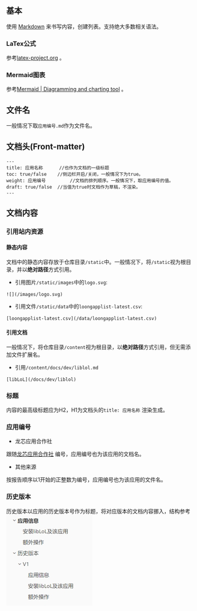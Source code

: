 ## 基本

使用 [Markdown](https://en.wikipedia.org/wiki/Markdown)  来书写内容，创建列表。支持绝大多数相关语法。

### LaTex公式

参考[latex-project.org](https://www.latex-project.org/) 。

### Mermaid图表

参考[Mermaid | Diagramming and charting tool](https://mermaid.js.org/) 。

## 文件名

一般情况下取`应用编号.md`作为文件名。

## 文档头(Front-matter)

```
---
title: 应用名称      //也作为文档的一级标题
toc: true/false    //侧边栏开启/关闭，一般情况下为true。
weight: 应用编号         //文档的排列顺序。一般情况下，取应用编号的值。
draft: true/false  //当值为true时文档作为草稿，不渲染。
---
```

## 文档内容

### 引用站内资源

#### 静态内容

文档中的静态内容存放于仓库目录`/static`中。一般情况下，将`/static`视为根目录，并以**绝对路径**方式引用。

- 引用图片`/static/images`中的`logo.svg`:

```
![](/images/logo.svg)
```

- 引用文件`/static/data`中的`loongapplist-latest.csv`:

```
[loongapplist-latest.csv](/data/loongapplist-latest.csv)
```

#### 引用文档

一般情况下，将仓库目录`/content`视为根目录，以**绝对路径**方式引用，但无需添加文件扩展名。

- 引用`/content/docs/dev/liblol.md`

```
[libLoL](/docs/dev/liblol)
```


### 标题

内容的最高级标题应为H2，H1为文档头的`title: 应用名称` 渲染生成。

### 应用编号

- 龙芯应用合作社

跟随[龙芯应用合作社](http://app.loongapps.cn/#/home) 编号，应用编号也为该应用的文档名。

- 其他来源

按报告顺序以1开始的正整数为编号，应用编号也为该应用的文件名。

### 历史版本

历史版本以应用的历史版本号作为标题，将对应版本的文档内容挪入，结构参考![应用详情文档结构](/static/images/应用详情文档结构.png)

